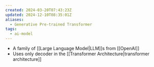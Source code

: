 ```yaml
---
created: 2024-03-20T07:43:23Z
updated: 2024-12-10T08:35:01Z
aliases:
  - Generative Pre-trained Transformer
tags:
  - ai-model
---
```

- A family of [[Large Language Model|LLM]]s from [[OpenAI]]
- Uses only decoder in the [[Transformer Architecture|transformer architecture]]